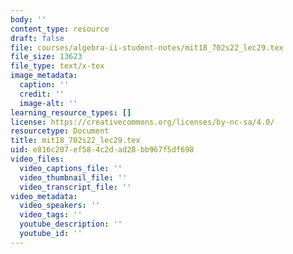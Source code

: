 ```yaml
---
body: ''
content_type: resource
draft: false
file: courses/algebra-ii-student-notes/mit18_702s22_lec29.tex
file_size: 13623
file_type: text/x-tex
image_metadata:
  caption: ''
  credit: ''
  image-alt: ''
learning_resource_types: []
license: https://creativecommons.org/licenses/by-nc-sa/4.0/
resourcetype: Document
title: mit18_702s22_lec29.tex
uid: e816c207-ef58-4c2d-ad28-bb967f5df698
video_files:
  video_captions_file: ''
  video_thumbnail_file: ''
  video_transcript_file: ''
video_metadata:
  video_speakers: ''
  video_tags: ''
  youtube_description: ''
  youtube_id: ''
---
```

